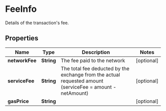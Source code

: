 

# FeeInfo

Details of the transaction's fee.

## Properties

| Name | Type | Description | Notes |
|------------ | ------------- | ------------- | -------------|
|**networkFee** | **String** | The fee paid to the network |  [optional] |
|**serviceFee** | **String** | The total fee deducted by the exchange from the actual requested amount (serviceFee &#x3D; amount - netAmount) |  [optional] |
|**gasPrice** | **String** |  |  [optional] |



